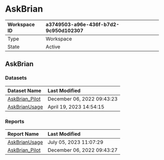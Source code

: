 



# AskBrian

|Workspace ID|a3749503-a96e-436f-b7d2-9c950d102307|
| :--- | :--- |
|Type|Workspace|
|State|Active|

## AskBrian

### Datasets

|Dataset Name|Last Modified|
| :--- | :--- |
|[AskBrian_Pilot](../Datasets/AskBrian_Pilot.md)|December 06, 2022 09:43:23|
|[AskBrianUsage](../Datasets/AskBrianUsage.md)|April 19, 2023 14:54:15|

### Reports

|Report Name|Last Modified|
| :--- | :--- |
|[AskBrianUsage](../Reports/AskBrianUsage.md)|July 05, 2023 11:07:29|
|[AskBrian_Pilot](../Reports/AskBrian_Pilot.md)|December 06, 2022 09:43:27|
